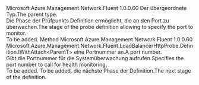 <Type Name="IWithPort&lt;ParentT&gt;" FullName="Microsoft.Azure.Management.Network.Fluent.LoadBalancerHttpProbe.Definition.IWithPort&lt;ParentT&gt;">
  <TypeSignature Language="C#" Value="public interface IWithPort&lt;ParentT&gt;" />
  <TypeSignature Language="ILAsm" Value=".class public interface auto ansi abstract IWithPort`1&lt;ParentT&gt;" />
  <TypeSignature Language="DocId" Value="T:Microsoft.Azure.Management.Network.Fluent.LoadBalancerHttpProbe.Definition.IWithPort`1" />
  <TypeSignature Language="VB.NET" Value="Public Interface IWithPort(Of ParentT)" />
  <TypeSignature Language="F#" Value="type IWithPort&lt;'ParentT&gt; = interface" />
  <AssemblyInfo>
    <AssemblyName>Microsoft.Azure.Management.Network.Fluent</AssemblyName>
    <AssemblyVersion>1.0.0.60</AssemblyVersion>
  </AssemblyInfo>
  <TypeParameters>
    <TypeParameter Name="ParentT" />
  </TypeParameters>
  <Interfaces />
  <Docs>
    <typeparam name="ParentT"><span data-ttu-id="53c3a-101">Der übergeordnete Typ.</span><span class="sxs-lookup"><span data-stu-id="53c3a-101">The parent type.</span></span></typeparam>
    <summary>
            <span data-ttu-id="53c3a-102">Die Phase der Prüfpunkts Definition ermöglicht, die an den Port zu überwachen.</span><span class="sxs-lookup"><span data-stu-id="53c3a-102">The stage of the probe definition allowing to specify the port to monitor.</span></span>
            </summary>
    <remarks>To be added.</remarks>
  </Docs>
  <Members>
    <Member MemberName="WithPort">
      <MemberSignature Language="C#" Value="public Microsoft.Azure.Management.Network.Fluent.LoadBalancerHttpProbe.Definition.IWithAttach&lt;ParentT&gt; WithPort (int port);" />
      <MemberSignature Language="ILAsm" Value=".method public hidebysig newslot virtual instance class Microsoft.Azure.Management.Network.Fluent.LoadBalancerHttpProbe.Definition.IWithAttach`1&lt;!ParentT&gt; WithPort(int32 port) cil managed" />
      <MemberSignature Language="DocId" Value="M:Microsoft.Azure.Management.Network.Fluent.LoadBalancerHttpProbe.Definition.IWithPort`1.WithPort(System.Int32)" />
      <MemberSignature Language="VB.NET" Value="Public Function WithPort (port As Integer) As IWithAttach(Of ParentT)" />
      <MemberSignature Language="F#" Value="abstract member WithPort : int -&gt; Microsoft.Azure.Management.Network.Fluent.LoadBalancerHttpProbe.Definition.IWithAttach&lt;'ParentT&gt;" Usage="iWithPort.WithPort port" />
      <MemberType>Method</MemberType>
      <AssemblyInfo>
        <AssemblyName>Microsoft.Azure.Management.Network.Fluent</AssemblyName>
        <AssemblyVersion>1.0.0.60</AssemblyVersion>
      </AssemblyInfo>
      <ReturnValue>
        <ReturnType>Microsoft.Azure.Management.Network.Fluent.LoadBalancerHttpProbe.Definition.IWithAttach&lt;ParentT&gt;</ReturnType>
      </ReturnValue>
      <Parameters>
        <Parameter Name="port" Type="System.Int32" />
      </Parameters>
      <Docs>
        <param name="port"><span data-ttu-id="53c3a-103">eine Portnummer an.</span><span class="sxs-lookup"><span data-stu-id="53c3a-103">A port number.</span></span></param>
        <summary>
            <span data-ttu-id="53c3a-104">Gibt die Portnummer für die Systemüberwachung aufrufen.</span><span class="sxs-lookup"><span data-stu-id="53c3a-104">Specifies the port number to call for health monitoring.</span></span>
            </summary>
        <returns>To be added.</returns>
        <remarks>To be added.</remarks>
        <return><span data-ttu-id="53c3a-105">die nächste Phase der Definition.</span><span class="sxs-lookup"><span data-stu-id="53c3a-105">The next stage of the definition.</span></span></return>
      </Docs>
    </Member>
  </Members>
</Type>